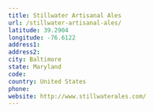 ```yaml
---
title: Stillwater Artisanal Ales
url: /stillwater-artisanal-ales/
latitude: 39.2904
longitude: -76.6122
address1: 
address2: 
city: Baltimore
state: Maryland
code: 
country: United States
phone: 
website: http://www.stillwaterales.com/
---
```


